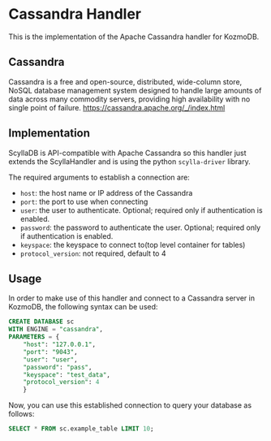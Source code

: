 # Cassandra Handler

This is the implementation of the Apache Cassandra handler for KozmoDB.

## Cassandra

Cassandra is a free and open-source, distributed, wide-column store, NoSQL database management system designed to handle large amounts of data across many commodity servers, providing high availability with no single point of failure. https://cassandra.apache.org/_/index.html

## Implementation

ScyllaDB is API-compatible with Apache Cassandra so this handler just extends the ScyllaHandler and is using the python `scylla-driver` library.

The required arguments to establish a connection are:

- `host`: the host name or IP address of the Cassandra
- `port`: the port to use when connecting
- `user`: the user to authenticate. Optional; required only if authentication is enabled.
- `password`: the password to authenticate the user. Optional; required only if authentication is enabled.
- `keyspace`: the keyspace to connect to(top level container for tables)
- `protocol_version`: not required, default to 4

## Usage

In order to make use of this handler and connect to a Cassandra server in KozmoDB, the following syntax can be used:

```sql
CREATE DATABASE sc
WITH ENGINE = "cassandra",
PARAMETERS = {
    "host": "127.0.0.1",
    "port": "9043",
    "user": "user",
    "password": "pass",
    "keyspace": "test_data",
    "protocol_version": 4
    }
```

Now, you can use this established connection to query your database as follows:

```sql
SELECT * FROM sc.example_table LIMIT 10;
```
